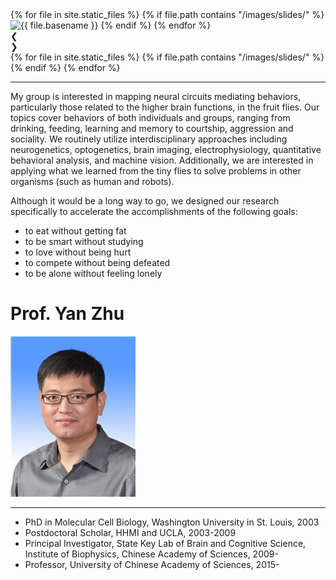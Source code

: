 ---
---
<style>.main-content {padding: 0}</style>
<div class="w3-display-container">
    {% for file in site.static_files %}
        {% if file.path contains "/images/slides/" %}
            <img class="mySlides w3-animate-opacity" src="{{ file.path }}" alt="{{ file.basename }}">
        {% endif %}
    {% endfor %}
    <div class="w3-center w3-container w3-section w3-text-white w3-display-bottommiddle" id="slidectrl">
        <div class="w3-left w3-hover-text-khaki cursor" onclick="plusDivs(-1)">&#10094;</div>
        <div class="w3-right w3-hover-text-khaki cursor" onclick="plusDivs(1)">&#10095;</div>
        {% for file in site.static_files %}
            {% if file.path contains "/images/slides/" %}
                <span class="w3-badge dotnavi w3-border w3-transparent w3-hover-white" onclick="currentDiv({% increment index %})"></span>
            {% endif %}
        {% endfor %}
    </div>
</div>
<hr>
<div class="w3-row">
    <div class="w3-col m6 l7 w3-container w3-justify">
        <p>My group is interested in mapping neural circuits mediating behaviors, particularly those related to the higher brain functions, in the fruit flies. Our topics cover behaviors of both individuals and groups, ranging from drinking, feeding, learning and memory to courtship, aggression and sociality. We routinely utilize interdisciplinary approaches including neurogenetics, optogenetics, brain imaging, electrophysiology, quantitative behavioral analysis, and machine vision. Additionally, we are interested in applying what we learned from the tiny flies to solve problems in other organisms (such as human and robots). </p>
        <p>Although it would be a long way to go, we designed our research specifically to accelerate the accomplishments of the following goals: </p>
        <ul>
            <li>to eat without getting fat</li>
            <li>to be smart without studying</li>
            <li>to love without being hurt</li>
            <li>to compete without being defeated</li>
            <li>to be alone without feeling lonely</li>
        </ul>
    </div>
    <div class="w3-col m6 l5 w3-container w3-justify">
        <div class="w3-center">
            <h1>Prof. Yan Zhu</h1>
            <img src="images/members/zy.jpg" alt="Prof. Yan Zhu">
        </div>
        <hr>
        <ul>
            <li>PhD in Molecular Cell Biology, Washington University in St. Louis, 2003</li>
            <li>Postdoctoral Scholar, HHMI and UCLA, 2003-2009</li>
            <li>Principal Investigator, State Key Lab of Brain and Cognitive Science, Institute of Biophysics, Chinese Academy of Sciences, 2009-</li>
            <li>Professor, University of Chinese Academy of Sciences, 2015-</li>
        </ul>
    </div>
</div>

<script>
    var slideIndex = 1;
    var autoInterval,autoTimeout;
    showDivs(1);
    iniautoshow();

    function iniautoshow() {
        autoInterval = setInterval(autoshow, 3000);
    }

    function autoshow() {
        showDivs(slideIndex += 1);
    }

    function plusDivs(n) {
        showDivs(slideIndex += n);
        clearInterval(autoInterval);
        clearTimeout(autoTimeout);
        iniautoshow();
    }

    function currentDiv(n) {
        showDivs(slideIndex = n+1);
        clearInterval(autoInterval);
        clearTimeout(autoTimeout);
        autoTimeout = setTimeout(iniautoshow, 8000);
    }

    function showDivs(n) {
        var i;
        var x = document.getElementsByClassName("mySlides");
        var dots = document.getElementsByClassName("dotnavi");
        if (n > x.length) {slideIndex = 1}    
        if (n < 1) {slideIndex = x.length}
        for (i = 0; i < x.length; i++) {
            if (x[i].style.display = "block"){
                x[i].style.display = "none";
            }
        }
        for (i = 0; i < dots.length; i++) {
            dots[i].className = dots[i].className.replace(" w3-white", "");
        }
        x[slideIndex-1].style.display = "block";
        dots[slideIndex-1].className += " w3-white";
    }
</script>